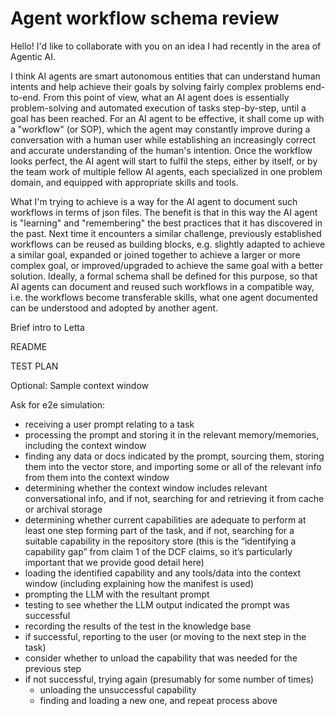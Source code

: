 # Agent workflow schema review

Hello! I'd like to collaborate with you on an idea I had recently in the area of Agentic AI.

I think AI agents are smart autonomous entities that can understand human intents and help achieve their goals by solving fairly complex problems end-to-end.
From this point of view, what an AI agent does is essentially problem-solving and automated execution of tasks step-by-step, until a goal has been reached.
For an AI agent to be effective, it shall come up with a "workflow" (or SOP), which the agent may constantly improve during a conversation with a human user
while establishing an increasingly correct and accurate understanding of the human's intention. Once the workflow looks perfect, the AI agent will start to
fulfil the steps, either by itself, or by the team work of multiple fellow AI agents, each specialized in one problem domain, and equipped with appropriate
skills and tools.

What I'm trying to achieve is a way for the AI agent to document such workflows in terms of json files. The benefit is that in this way the AI agent is
"learning" and "remembering" the best practices that it has discovered in the past. Next time it encounters a similar challenge, previously established
workflows can be reused as building blocks, e.g. slightly adapted to achieve a similar goal, expanded or joined together to achieve a larger or more complex
goal, or improved/upgraded to achieve the same goal with a better solution. Ideally, a formal schema shall be defined for this purpose, so that AI agents can
document and reused such workflows in a compatible way, i.e. the workflows become transferable skills, what one agent documented can be understood and adopted
by another agent.





Brief intro to Letta

README

TEST PLAN

Optional: Sample context window






Ask for e2e simulation:
- receiving a user prompt relating to a task
- processing the prompt and storing it in the relevant memory/memories, including the context window
- finding any data or docs indicated by the prompt, sourcing them, storing them into the vector store, and importing some or all of the relevant info from them into the context window
- determining whether the context window includes relevant conversational info, and if not, searching for and retrieving it from cache or archival storage
- determining whether current capabilities are adequate to perform at least one step forming part of the task, and if not, searching for a suitable capability in the repository store (this is the “identifying a capability gap” from claim 1 of the DCF claims, so it’s particularly important that we provide good detail here)
- loading the identified capability and any tools/data into the context window (including explaining how the manifest is used)
- prompting the LLM with the resultant prompt
- testing to see whether the LLM output indicated the prompt was successful
- recording the results of the test in the knowledge base
- if successful, reporting to the user (or moving to the next step in the task)
- consider whether to unload the capability that was needed for the previous step
- if not successful, trying again (presumably for some number of times)
  - unloading the unsuccessful capability
  - finding and loading a new one, and repeat process above